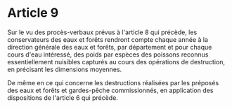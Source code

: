 # Article 9

Sur le vu des procès-verbaux prévus à l'article 8 qui précède, les conservateurs des eaux et forêts rendront compte chaque année à la direction générale des eaux et forêts, par département et pour chaque cours d'eau intéressé, des poids par espèces des poissons reconnus essentiellement nuisibles capturés au cours des opérations de destruction, en précisant les dimensions moyennes.

De même en ce qui concerne les destructions réalisées par les préposés des eaux et forêts et gardes-pêche commissionnés, en application des dispositions de l'article 6 qui précède.
